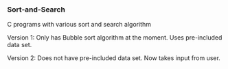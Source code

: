 ### Sort-and-Search
C programs with various sort and search algorithm

Version 1: Only has Bubble sort algorithm at the moment. Uses pre-included data set.

Version 2: Does not have pre-included data set. Now takes input from user.
